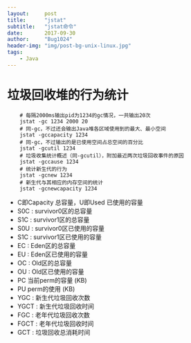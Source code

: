 ```yaml
---
layout:     post
title:      "jstat"
subtitle:   "jstat命令"
date:       2017-09-30
author:     "Bug1024"
header-img: "img/post-bg-unix-linux.jpg"
tags:
    - Java
---
```


# 垃圾回收堆的行为统计
```
    # 每隔2000ms输出pid为1234的gc情况，一共输出20次
    jstat -gc 1234 2000 20
    # 同-gc，不过还会输出Java堆各区域使用到的最大、最小空间
    jstat -gccapacity 1234
    # 同-gc，不过输出的是已使用空间占总空间的百分比
    jstat -gcutil 1234
    # 垃圾收集统计概述（同-gcutil），附加最近两次垃圾回收事件的原因
    jstat -gccause 1234
    # 统计新生代的行为
    jstat -gcnew 1234
    # 新生代与其相应的内存空间的统计
    jstat -gcnewcapacity 1234
```
* C即Capacity 总容量，U即Used 已使用的容量
* S0C : survivor0区的总容量
* S1C : survivor1区的总容量
* S0U : survivor0区已使用的容量
* S1C : survivor1区已使用的容量
* EC : Eden区的总容量
* EU : Eden区已使用的容量
* OC : Old区的总容量
* OU : Old区已使用的容量
* PC 当前perm的容量 (KB)
* PU perm的使用 (KB)
* YGC : 新生代垃圾回收次数
* YGCT : 新生代垃圾回收时间
* FGC : 老年代垃圾回收次数
* FGCT : 老年代垃圾回收时间
* GCT : 垃圾回收总消耗时间

